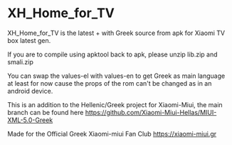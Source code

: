 XH_Home_for_TV
==============

XH_Home_for_TV is the latest + with Greek source from apk for Xiaomi TV box latest gen.


If you are to compile using apktool back to apk, please unzip lib.zip and smali.zip


You can swap the values-el with values-en to get Greek as main language at least for now cause the props of the rom can't be changed as in an android device.


This is an addition to the Hellenic/Greek project for Xiaomi-Miui, the main branch can be found here
https://github.com/Xiaomi-Miui-Hellas/MIUI-XML-5.0-Greek


Made for the Official Greek Xiaomi-miui Fan Club
https://xiaomi-miui.gr
